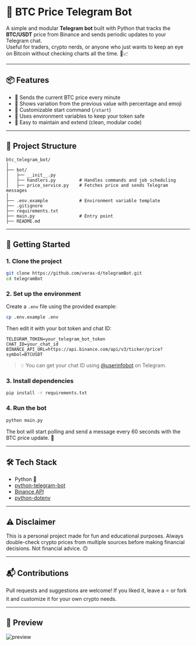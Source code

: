 # 🤖 BTC Price Telegram Bot

A simple and modular **Telegram bot** built with Python that tracks the **BTC/USDT** price from Binance and sends periodic updates to your Telegram chat.  
Useful for traders, crypto nerds, or anyone who just wants to keep an eye on Bitcoin without checking charts all the time. 💸📈

---

## 📦 Features

- 🧠 Sends the current BTC price every minute
- 🔄 Shows variation from the previous value with percentage and emoji
- 🔔 Customizable start command (`/start`)
- 🔐 Uses environment variables to keep your token safe
- 🔧 Easy to maintain and extend (clean, modular code)

---

## 📁 Project Structure

```
btc_telegram_bot/
│
├── bot/
│   ├── __init__.py
│   ├── handlers.py         # Handles commands and job scheduling
│   ├── price_service.py    # Fetches price and sends Telegram messages
│
├── .env.example            # Environment variable template
├── .gitignore
├── requirements.txt
├── main.py                 # Entry point
├── README.md
```

---

## 🚀 Getting Started

### 1. Clone the project

```bash
git clone https://github.com/veras-d/telegramBot.git
cd telegramBot
```

### 2. Set up the environment

Create a `.env` file using the provided example:

```bash
cp .env.example .env
```

Then edit it with your bot token and chat ID:

```env
TELEGRAM_TOKEN=your_telegram_bot_token
CHAT_ID=your_chat_id
BINANCE_API_URL=https://api.binance.com/api/v3/ticker/price?symbol=BTCUSDT
```

> 💡 You can get your chat ID using [@userinfobot](https://t.me/userinfobot) on Telegram.

### 3. Install dependencies

```bash
pip install -r requirements.txt
```

### 4. Run the bot

```bash
python main.py
```

The bot will start polling and send a message every 60 seconds with the BTC price update. 🚀

---

## 🛠 Tech Stack

- Python 🐍
- [python-telegram-bot](https://github.com/python-telegram-bot/python-telegram-bot)
- [Binance API](https://binance-docs.github.io/apidocs/spot/en/)
- [python-dotenv](https://pypi.org/project/python-dotenv/)

---

## ⚠️ Disclaimer

This is a personal project made for fun and educational purposes. Always double-check crypto prices from multiple sources before making financial decisions. Not financial advice. 🙃

---

## 📬 Contributions

Pull requests and suggestions are welcome! If you liked it, leave a ⭐️ or fork it and customize it for your own crypto needs.

---

## 📸 Preview

![preview](../public/discordBot/bot-1.png)
